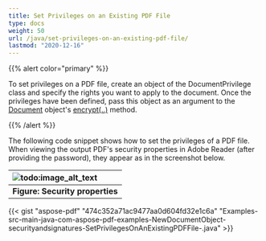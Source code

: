 ```yaml
---
title: Set Privileges on an Existing PDF File
type: docs
weight: 50
url: /java/set-privileges-on-an-existing-pdf-file/
lastmod: "2020-12-16"
---
```


{{% alert color="primary" %}}

To set privileges on a PDF file, create an object of the DocumentPrivilege class and specify the rights you want to apply to the document. Once the privileges have been defined, pass this object as an argument to the [Document](https://apireference.aspose.com/java/pdf/com.aspose.pdf/Document) object's [encrypt(..)](https://apireference.aspose.com/java/pdf/com.aspose.pdf/Document#encrypt-java.lang.String-java.lang.String-com.aspose.pdf.facades.DocumentPrivilege-int-boolean-) method.

{{% /alert %}}

The following code snippet shows how to set the privileges of a PDF file. When viewing the output PDF's security properties in Adobe Reader (after providing the password), they appear as in the screenshot below.

|![todo:image_alt_text](http://i.imgur.com/1WXaa4m.png)|
| :- |
|**Figure: Security properties**|
{{< gist "aspose-pdf" "474c352a71ac9477aa0d604fd32e1c6a" "Examples-src-main-java-com-aspose-pdf-examples-NewDocumentObject-securityandsignatures-SetPrivilegesOnAnExistingPDFFile-.java" >}}
